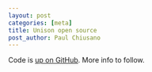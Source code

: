 ```yaml
---
layout: post
categories: [meta]
title: Unison open source
post_author: Paul Chiusano
---
```


Code is [up on GitHub](https://github.com/unisonweb/platform). More info to follow. 
